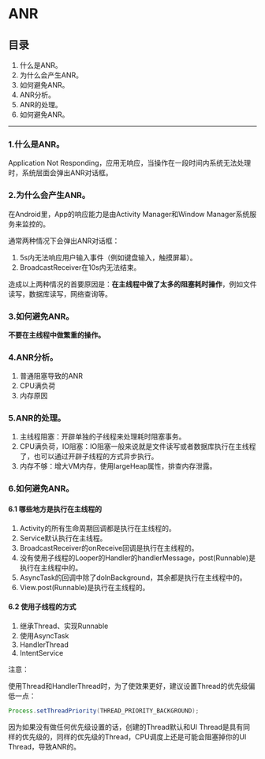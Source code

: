 # ANR

## 目录

1. 什么是ANR。
2. 为什么会产生ANR。
3. 如何避免ANR。
4. ANR分析。
5. ANR的处理。
6. 如何避免ANR。

------

### 1.什么是ANR。

Application Not Responding，应用无响应，当操作在一段时间内系统无法处理时，系统层面会弹出ANR对话框。

### 2.为什么会产生ANR。

在Android里，App的响应能力是由Activity Manager和Window Manager系统服务来监控的。

通常两种情况下会弹出ANR对话框：

1. 5s内无法响应用户输入事件（例如键盘输入，触摸屏幕）。
2. BroadcastReceiver在10s内无法结束。

造成以上两种情况的首要原因是：**在主线程中做了太多的阻塞耗时操作**，例如文件读写，数据库读写，网络查询等。

### 3.如何避免ANR。

**不要在主线程中做繁重的操作。**

### 4.ANR分析。

1. 普通阻塞导致的ANR
2. CPU满负荷
3. 内存原因

### 5.ANR的处理。

1. 主线程阻塞：开辟单独的子线程来处理耗时阻塞事务。
2. CPU满负荷，IO阻塞：IO阻塞一般来说就是文件读写或者数据库执行在主线程了，也可以通过开辟子线程的方式异步执行。
3. 内存不够：增大VM内存，使用largeHeap属性，排查内存泄露。

### 6.如何避免ANR。

#### 6.1 哪些地方是执行在主线程的

1. Activity的所有生命周期回调都是执行在主线程的。
2. Service默认执行在主线程。
3. BroadcastReceiver的onReceive回调是执行在主线程的。
4. 没有使用子线程的Looper的Handler的handlerMessage，post(Runnable)是执行在主线程中的。
5. AsyncTask的回调中除了doInBackground，其余都是执行在主线程中的。
6. View.post(Runnable)是执行在主线程的。

#### 6.2 使用子线程的方式

1. 继承Thread、实现Runnable
2. 使用AsyncTask
3. HandlerThread
4. IntentService

注意：

使用Thread和HandlerThread时，为了使效果更好，建议设置Thread的优先级偏低一点：

```java
Process.setThreadPriority(THREAD_PRIORITY_BACKGROUND);
```

因为如果没有做任何优先级设置的话，创建的Thread默认和UI Thread是具有同样的优先级的，同样的优先级的Thread，CPU调度上还是可能会阻塞掉你的UI Thread，导致ANR的。

